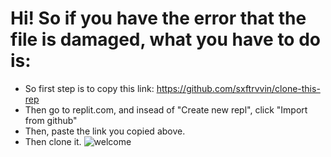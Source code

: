 # Hi! So if you have the error that the file is damaged, what you have to do is:

- So first step is to copy this link: https://github.com/sxftrvvin/clone-this-rep
- Then go to replit.com, and insead of "Create new repl", click "Import from github"
- Then, paste the link you copied above.
- Then clone it.
![welcome](https://cdn.discordapp.com/attachments/860012187585609738/879311867556794368/my_gif.gif)
